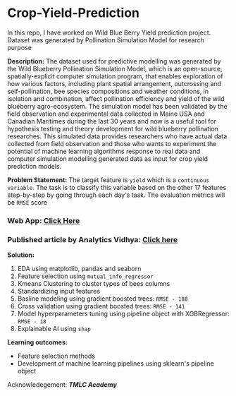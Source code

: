 # Crop-Yield-Prediction
In this repo, I have worked on Wild Blue Berry Yield prediction project. Dataset was generated by Pollination Simulation Model for research purpose

**Description:** 
The dataset used for predictive modelling was generated by the Wild Blueberry Pollination Simulation Model, which is an open-source, spatially-explicit computer simulation program, that enables exploration of how various factors, including plant spatial arrangement, outcrossing and self-pollination, bee species compositions and weather conditions, in isolation and combination, affect pollination efficiency and yield of the wild blueberry agro-ecosystem. The simulation model has been validated by the field observation and experimental data collected in Maine USA and Canadian Maritimes during the last 30 years and now is a useful tool for hypothesis testing and theory development for wild blueberry pollination researches. This simulated data provides researchers who have actual data collected from field observation and those who wants to experiment the potential of machine learning algorithms response to real data and computer simulation modelling generated data as input for crop yield prediction models.

**Problem Statement:**
The target feature is `yield` which is a `continuous variable`. The task is to classify this variable based on the other 17 features step-by-step by going through each day's task. The evaluation metrics will be `RMSE` score

### Web App: [Click Here](https://wbb-prediction.onrender.com/)

### Published article by Analytics Vidhya: [Click here](https://www.analyticsvidhya.com/blog/2023/06/crop-yield-prediction-using-machine-learning-and-flask-deployment/)

**Solution:**

1) EDA using matplotlib, pandas and seaborn
2) Feature selection using `mutual_info_regressor`
3) Kmeans Clustering to cluster types of bees columns
4) Standardizing input features
5) Basline modeling using gradient boosted trees: `RMSE - 188`
6) Cross validation using gradient boosted trees: `RMSE - 141`
7) Model hyperparameters tuning using pipeline object with XGBRegressor: `RMSE - 18`
8) Explainable AI using `shap` 

**Learning outcomes:**

- Feature selection methods
- Development of machine learning pipelines using sklearn's pipeline object

Acknowledegement: ***TMLC Academy*** 
